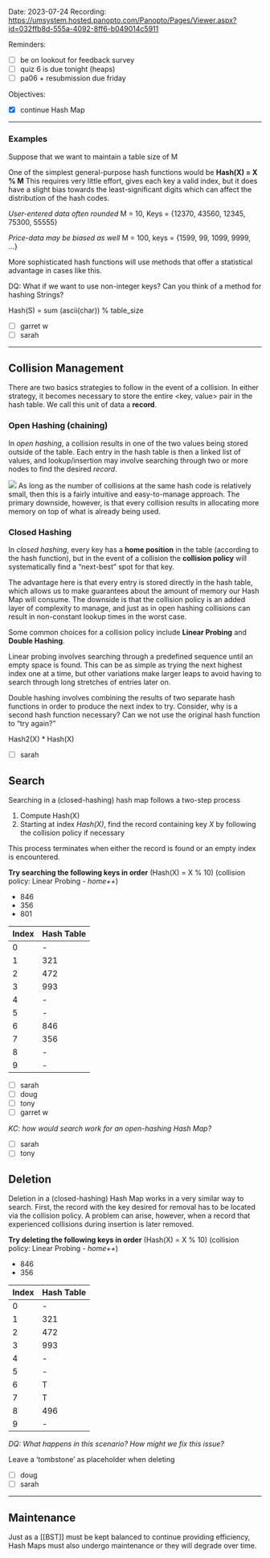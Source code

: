 

Date: 2023-07-24
Recording: https://umsystem.hosted.panopto.com/Panopto/Pages/Viewer.aspx?id=032ffb8d-555a-4092-8ff6-b049014c5911

Reminders:
* [ ] be on lookout for feedback survey
* [ ] quiz 6 is due tonight (heaps)
* [ ] pa06 + resubmission due friday

Objectives:
* [x] continue Hash Map

---


### Examples

Suppose that we want to maintain a table size of M

One of the simplest general-purpose hash functions would be
  **Hash(X) = X % M**
This requires very little effort, gives each key a valid index, but it does have a slight bias towards the least-significant digits which can affect the distribution of the hash codes.

_User-entered data often rounded_
  M = 10, Keys = {12370, 43560, 12345, 75300, 55555}

_Price-data may be biased as well_
  M = 100, keys = {1599, 99, 1099, 9999, ...}

More sophisticated hash functions will use methods that offer a statistical advantage in cases like this.


DQ: What if we want to use non-integer keys? 
Can you think of a method for hashing Strings?

Hash(S) = sum (ascii(char)) % table_size

* [ ] garret w
* [ ] sarah

---

  ## Collision Management

There are two basics strategies to follow in the event of a collision. In either strategy, it becomes necessary to store the entire <key, value> pair in the hash table. We call this unit of data a **record**.

### Open Hashing (chaining)

In _open hashing_, a collision results in one of the two values being stored outside of the table. Each entry in the hash table is then a linked list of values, and lookup/insertion may involve searching through two or more nodes to find the desired _record_.

![](img%2FOpenHash.gif)
As long as the number of collisions at the same hash code is relatively small, then this is a fairly intuitive and easy-to-manage approach. The primary downside, however, is that every collision results in allocating more memory on top of what is already being used.

### Closed Hashing

In _closed hashing_, every key has a **home position** in the table (according to the hash function), but in the event of a collision the **collision policy** will systematically find a “next-best” spot for that key.


The advantage here is that every entry is stored directly in the hash table, which allows us to make guarantees about the amount of memory our Hash Map will consume. The downside is that the collision policy is an added layer of complexity to manage, and just as in open hashing collisions can result in non-constant lookup times in the worst case. 

Some common choices for a collision policy include **Linear Probing** and **Double Hashing**. 

Linear probing involves searching through a predefined sequence until an empty space is found. This can be as simple as trying the next highest index one at a time, but other variations make larger leaps to avoid having to search through long stretches of entries later on.

Double hashing involves combining the results of two separate hash functions in order to produce the next index to try. Consider, why is a second hash function necessary? Can we not use the original hash function to “try again?” 

Hash2(X) * Hash(X)

* [ ] sarah

## Search

Searching in a (closed-hashing) hash map follows a two-step process

  1. Compute Hash(X)
  2. Starting at index _Hash(X)_, find the record containing key _X_ by following the collision policy if necessary

This process terminates when either the record is found or an empty index is encountered.

**Try searching the following keys in order**
(Hash(X) = X % 10) (collision policy: Linear Probing - _home++_)
* 846
* 356
* 801

| Index | Hash Table |
|----------|----------|
| 0 | - |
| 1 | 321 |
| 2 | 472 |
| 3 | 993 |
| 4 | - |
| 5 | - |
| 6 | 846 |
| 7 | 356 |
| 8 | - |
| 9 | - |

* [ ] sarah
* [ ] doug
* [ ] tony
* [ ] garret w

_KC: how would search work for an open-hashing Hash Map?_

* [ ] sarah
* [ ] tony

## Deletion

Deletion in a (closed-hashing) Hash Map works in a very similar way to search. First, the record with the key desired for removal has to be located via the collision policy. A problem can arise, however, when a record that experienced collisions during insertion is later removed.

**Try deleting the following keys in order**
(Hash(X) = X % 10) (collision policy: Linear Probing - _home++_)
* 846
* 356

| Index | Hash Table |
|----------|----------|
| 0 | - |
| 1 | 321 |
| 2 | 472 |
| 3 | 993 |
| 4 | - |
| 5 | - |
| 6 | T |
| 7 | T |
| 8 | 496 |
| 9 | - |

_DQ: What happens in this scenario? How might we fix this issue?_

Leave a ‘tombstone’ as placeholder when deleting

* [ ] doug
* [ ] sarah

---
## Maintenance

Just as a [[BST]] must be kept balanced to continue providing efficiency, Hash Maps must also undergo maintenance or they will degrade over time.
